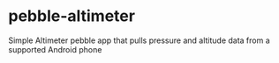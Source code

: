 # pebble-altimeter
Simple Altimeter pebble app that pulls pressure and altitude data from a supported Android phone
